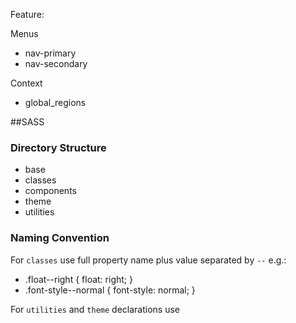 Feature:

Menus
- nav-primary
- nav-secondary

Context
- global_regions


##SASS

### Directory Structure

- base
- classes
- components
- theme
- utilities

### Naming Convention

For `classes` use full property name plus value separated by `--` e.g.:
- .float--right { float: right; }
- .font-style--normal  { font-style: normal; }

For `utilities` and `theme` declarations use
